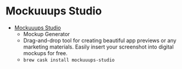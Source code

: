 # Mockuuups Studio
- [Mockuuups Studio](https://mockuuups.studio/)
  -  Mockup Generator
  - Drag-and-drop tool for creating beautiful app previews or any marketing materials. Easily insert your screenshot into digital mockups for free.
  - `brew cask install mockuuups-studio`
